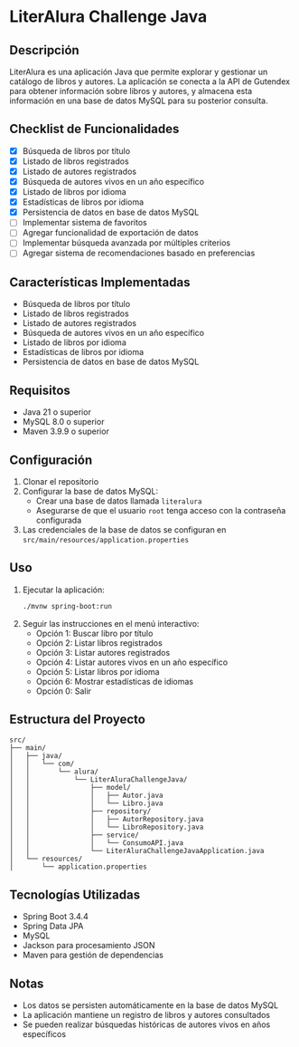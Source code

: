 # LiterAlura Challenge Java

## Descripción
LiterAlura es una aplicación Java que permite explorar y gestionar un catálogo de libros y autores. La aplicación se conecta a la API de Gutendex para obtener información sobre libros y autores, y almacena esta información en una base de datos MySQL para su posterior consulta.

## Checklist de Funcionalidades
- [x] Búsqueda de libros por título
- [x] Listado de libros registrados
- [x] Listado de autores registrados
- [x] Búsqueda de autores vivos en un año específico
- [x] Listado de libros por idioma
- [x] Estadísticas de libros por idioma
- [x] Persistencia de datos en base de datos MySQL
- [ ] Implementar sistema de favoritos
- [ ] Agregar funcionalidad de exportación de datos
- [ ] Implementar búsqueda avanzada por múltiples criterios
- [ ] Agregar sistema de recomendaciones basado en preferencias

## Características Implementadas
- Búsqueda de libros por título
- Listado de libros registrados
- Listado de autores registrados
- Búsqueda de autores vivos en un año específico
- Listado de libros por idioma
- Estadísticas de libros por idioma
- Persistencia de datos en base de datos MySQL

## Requisitos
- Java 21 o superior
- MySQL 8.0 o superior
- Maven 3.9.9 o superior

## Configuración
1. Clonar el repositorio
2. Configurar la base de datos MySQL:
   - Crear una base de datos llamada `literalura`
   - Asegurarse de que el usuario `root` tenga acceso con la contraseña configurada
3. Las credenciales de la base de datos se configuran en `src/main/resources/application.properties`

## Uso
1. Ejecutar la aplicación:
   ```bash
   ./mvnw spring-boot:run
   ```
2. Seguir las instrucciones en el menú interactivo:
   - Opción 1: Buscar libro por título
   - Opción 2: Listar libros registrados
   - Opción 3: Listar autores registrados
   - Opción 4: Listar autores vivos en un año específico
   - Opción 5: Listar libros por idioma
   - Opción 6: Mostrar estadísticas de idiomas
   - Opción 0: Salir

## Estructura del Proyecto
```
src/
├── main/
│   ├── java/
│   │   └── com/
│   │       └── alura/
│   │           └── LiterAluraChallengeJava/
│   │               ├── model/
│   │               │   ├── Autor.java
│   │               │   └── Libro.java
│   │               ├── repository/
│   │               │   ├── AutorRepository.java
│   │               │   └── LibroRepository.java
│   │               ├── service/
│   │               │   └── ConsumoAPI.java
│   │               └── LiterAluraChallengeJavaApplication.java
│   └── resources/
│       └── application.properties
```

## Tecnologías Utilizadas
- Spring Boot 3.4.4
- Spring Data JPA
- MySQL
- Jackson para procesamiento JSON
- Maven para gestión de dependencias

## Notas
- Los datos se persisten automáticamente en la base de datos MySQL
- La aplicación mantiene un registro de libros y autores consultados
- Se pueden realizar búsquedas históricas de autores vivos en años específicos 
